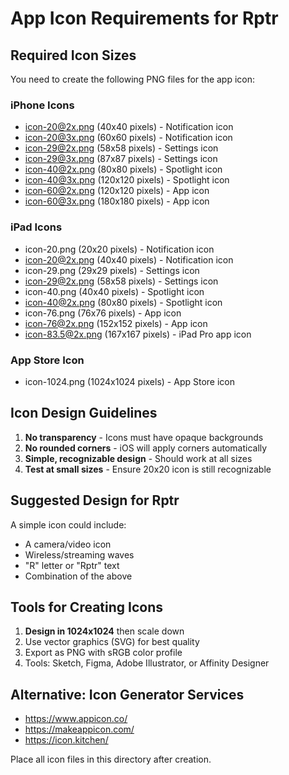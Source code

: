 # App Icon Requirements for Rptr

## Required Icon Sizes

You need to create the following PNG files for the app icon:

### iPhone Icons
- icon-20@2x.png (40x40 pixels) - Notification icon
- icon-20@3x.png (60x60 pixels) - Notification icon
- icon-29@2x.png (58x58 pixels) - Settings icon
- icon-29@3x.png (87x87 pixels) - Settings icon
- icon-40@2x.png (80x80 pixels) - Spotlight icon
- icon-40@3x.png (120x120 pixels) - Spotlight icon
- icon-60@2x.png (120x120 pixels) - App icon
- icon-60@3x.png (180x180 pixels) - App icon

### iPad Icons
- icon-20.png (20x20 pixels) - Notification icon
- icon-20@2x.png (40x40 pixels) - Notification icon
- icon-29.png (29x29 pixels) - Settings icon
- icon-29@2x.png (58x58 pixels) - Settings icon
- icon-40.png (40x40 pixels) - Spotlight icon
- icon-40@2x.png (80x80 pixels) - Spotlight icon
- icon-76.png (76x76 pixels) - App icon
- icon-76@2x.png (152x152 pixels) - App icon
- icon-83.5@2x.png (167x167 pixels) - iPad Pro app icon

### App Store Icon
- icon-1024.png (1024x1024 pixels) - App Store icon

## Icon Design Guidelines

1. **No transparency** - Icons must have opaque backgrounds
2. **No rounded corners** - iOS will apply corners automatically
3. **Simple, recognizable design** - Should work at all sizes
4. **Test at small sizes** - Ensure 20x20 icon is still recognizable

## Suggested Design for Rptr

A simple icon could include:
- A camera/video icon
- Wireless/streaming waves
- "R" letter or "Rptr" text
- Combination of the above

## Tools for Creating Icons

1. **Design in 1024x1024** then scale down
2. Use vector graphics (SVG) for best quality
3. Export as PNG with sRGB color profile
4. Tools: Sketch, Figma, Adobe Illustrator, or Affinity Designer

## Alternative: Icon Generator Services

- https://www.appicon.co/
- https://makeappicon.com/
- https://icon.kitchen/

Place all icon files in this directory after creation.